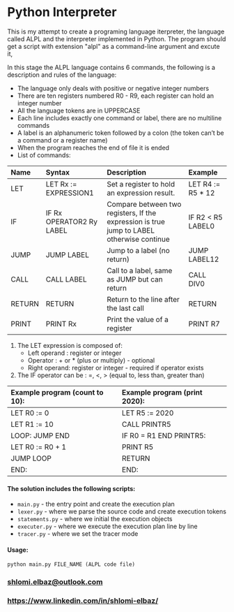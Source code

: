 # Python Interpreter

This is my attempt to create a programing language iterpreter, the language called ALPL and the interpreter implemented in Python.
The program should get a script with extension "alpl" as a command-line argument and excute it,

In this stage the ALPL language contains 6 commands, the following is a description and rules of the language:
* The language only deals with positive or negative integer numbers
* There are ten registers numbered R0 - R9, each register can hold an integer number
* All the language tokens are in UPPERCASE
* Each line includes exactly one command or label, there are no multiline commands
* A label is an alphanumeric token followed by a colon (the token can’t be a command or a register name)
* When the program reaches the end of file it is ended
* List of commands:

| Name | Syntax | Description | Example |
|:--- |:---|:---|:---|
| LET| LET Rx := EXPRESSION1|Set a register to hold an expression result.| LET R4 := R5 * 12|
| IF| IF Rx OPERATOR2 Ry LABEL| Compare between two registers, If the expression is true jump to LABEL otherwise continue|IF R2 < R5 LABEL0|
| JUMP | JUMP LABEL | Jump to a label (no return)| JUMP LABEL12|
| CALL  | CALL LABEL | Call to a label, same as JUMP but can return | CALL DIV0|
| RETURN | RETURN | Return to the line after the last call| RETURN |
| PRINT| PRINT Rx| Print the value of a register | PRINT R7|

<ol>
  <li>
    The LET expression is composed of:
    <ul>
      <li>Left operand : register or integer</li>
      <li>Operator : + or * (plus or multiply) - optional</li>
      <li>Right operand: register or integer - required if operator exists</li>
    </ul>
  </li>
  <li>The IF operator can be : =, <, > (equal to, less than, greater than)</li>
</ol>
  
  
| Example program (count to 10): | Example program (print 2020): |
|:--- |:---|
| LET R0 := 0 | LET R5 := 2020 |
| LET R1 := 10 | CALL PRINTR5 |
| LOOP: JUMP END | IF R0 = R1 END PRINTR5: |
| LET R0 := R0 + 1 | PRINT R5 |
| JUMP LOOP | RETURN |
| END: | END: |

#### The solution includes the following scripts:
* `main.py` - the entry point and create the execution plan
* `lexer.py` - where we parse the source code and create execution tokens
* `statements.py` - where we initial the execution objects
* `executer.py` - where we execute the execution plan line by line
* `tracer.py` - where we set the tracer mode

#### Usage:
```python main.py FILE_NAME (ALPL code file)```


### shlomi.elbaz@outlook.com
### https://www.linkedin.com/in/shlomi-elbaz/
